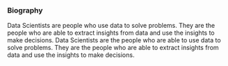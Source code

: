 ### Biography
Data Scientists are people who use data to solve problems. They are the people who are able to extract insights from data and use the insights to make decisions. Data Scientists are the people who are able to use data to solve problems. They are the people who are able to extract insights from data and use the insights to make decisions. 